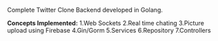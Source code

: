 Complete Twitter Clone Backend developed in Golang.

**Concepts Implemented:**
1.Web Sockets
2.Real time chating
3.Picture upload using Firebase
4.Gin/Gorm
5.Services
6.Repository 
7.Controllers

